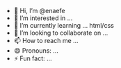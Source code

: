 - 👋 Hi, I’m @enaefe
- 👀 I’m interested in ...
- 🌱 I’m currently learning ... html/css
- 💞️ I’m looking to collaborate on ...
- 📫 How to reach me ...
- 😄 Pronouns: ...
- ⚡ Fun fact: ...

<!---
enaefe/enaefe is a ✨ special ✨ repository because its `README.md` (this file) appears on your GitHub profile.
You can click the Preview link to take a look at your changes.
--->
